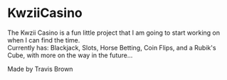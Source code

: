 # KwziiCasino
The Kwzii Casino is a fun little project that I am going to start working on when I can find the time. <br />
Currently has:
Blackjack,
Slots,
Horse Betting,
Coin Flips,
and a Rubik's Cube,
with more on the way in the future...

Made by Travis Brown
